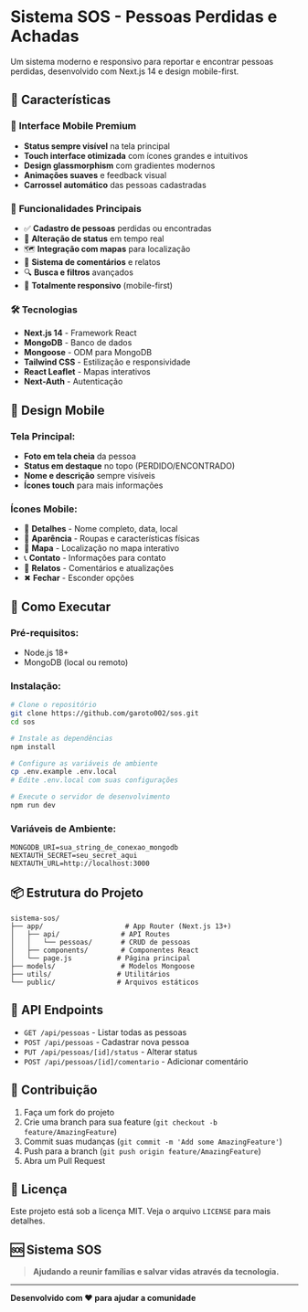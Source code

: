 # Sistema SOS - Pessoas Perdidas e Achadas

Um sistema moderno e responsivo para reportar e encontrar pessoas perdidas, desenvolvido com Next.js 14 e design mobile-first.

## 🚀 Características

### 📱 **Interface Mobile Premium**
- **Status sempre visível** na tela principal
- **Touch interface otimizada** com ícones grandes e intuitivos
- **Design glassmorphism** com gradientes modernos
- **Animações suaves** e feedback visual
- **Carrossel automático** das pessoas cadastradas

### 🎯 **Funcionalidades Principais**
- ✅ **Cadastro de pessoas** perdidas ou encontradas
- 🔄 **Alteração de status** em tempo real
- 🗺️ **Integração com mapas** para localização
- 💬 **Sistema de comentários** e relatos
- 🔍 **Busca e filtros** avançados
- 📱 **Totalmente responsivo** (mobile-first)

### 🛠️ **Tecnologias**
- **Next.js 14** - Framework React
- **MongoDB** - Banco de dados
- **Mongoose** - ODM para MongoDB
- **Tailwind CSS** - Estilização e responsividade
- **React Leaflet** - Mapas interativos
- **Next-Auth** - Autenticação

## 🎨 **Design Mobile**

### **Tela Principal:**
- **Foto em tela cheia** da pessoa
- **Status em destaque** no topo (PERDIDO/ENCONTRADO)
- **Nome e descrição** sempre visíveis
- **Ícones touch** para mais informações

### **Ícones Mobile:**
- 👤 **Detalhes** - Nome completo, data, local
- 👕 **Aparência** - Roupas e características físicas  
- 📍 **Mapa** - Localização no mapa interativo
- 📞 **Contato** - Informações para contato
- 💬 **Relatos** - Comentários e atualizações
- ✖ **Fechar** - Esconder opções

## 🚀 **Como Executar**

### **Pré-requisitos:**
- Node.js 18+
- MongoDB (local ou remoto)

### **Instalação:**
```bash
# Clone o repositório
git clone https://github.com/garoto002/sos.git
cd sos

# Instale as dependências
npm install

# Configure as variáveis de ambiente
cp .env.example .env.local
# Edite .env.local com suas configurações

# Execute o servidor de desenvolvimento
npm run dev
```

### **Variáveis de Ambiente:**
```env
MONGODB_URI=sua_string_de_conexao_mongodb
NEXTAUTH_SECRET=seu_secret_aqui
NEXTAUTH_URL=http://localhost:3000
```

## 📦 **Estrutura do Projeto**

```
sistema-sos/
├── app/                    # App Router (Next.js 13+)
│   ├── api/               # API Routes
│   │   └── pessoas/       # CRUD de pessoas
│   ├── components/        # Componentes React
│   └── page.js           # Página principal
├── models/                # Modelos Mongoose
├── utils/                # Utilitários
└── public/               # Arquivos estáticos
```

## 🎯 **API Endpoints**

- `GET /api/pessoas` - Listar todas as pessoas
- `POST /api/pessoas` - Cadastrar nova pessoa
- `PUT /api/pessoas/[id]/status` - Alterar status
- `POST /api/pessoas/[id]/comentario` - Adicionar comentário

## 🤝 **Contribuição**

1. Faça um fork do projeto
2. Crie uma branch para sua feature (`git checkout -b feature/AmazingFeature`)
3. Commit suas mudanças (`git commit -m 'Add some AmazingFeature'`)
4. Push para a branch (`git push origin feature/AmazingFeature`)
5. Abra um Pull Request

## 📄 **Licença**

Este projeto está sob a licença MIT. Veja o arquivo `LICENSE` para mais detalhes.

## 🆘 **Sistema SOS**

> **Ajudando a reunir famílias e salvar vidas através da tecnologia.**

---

**Desenvolvido com ❤️ para ajudar a comunidade**
